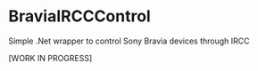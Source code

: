 # BraviaIRCCControl
Simple .Net wrapper to control Sony Bravia devices through IRCC


[WORK IN PROGRESS]